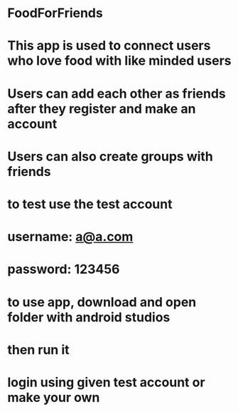 # FoodForFriends
# This app is used to connect users who love food with like minded users
# Users can add each other as friends after they register and make an account
# Users can also create groups with friends
# to test use the test account
# username: a@a.com
# password: 123456
#
#
#
# to use app, download and open folder with android studios
# then run it
# login using given test account or make your own 
# 
